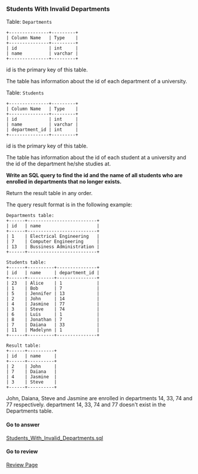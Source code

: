 ### Students With Invalid Departments

Table: `Departments`
```
+---------------+---------+
| Column Name   | Type    |
+---------------+---------+
| id            | int     |
| name          | varchar |
+---------------+---------+
```
id is the primary key of this table.

The table has information about the id of each department of a university.
 

Table: `Students`
```
+---------------+---------+
| Column Name   | Type    |
+---------------+---------+
| id            | int     |
| name          | varchar |
| department_id | int     |
+---------------+---------+
```
id is the primary key of this table.

The table has information about the id of each student at a university and the id of the department he/she studies at.
 

**Write an SQL query to find the id and the name of all students who are enrolled in departments that no longer exists.**

Return the result table in any order.

The query result format is in the following example:
```
Departments table:
+------+--------------------------+
| id   | name                     |
+------+--------------------------+
| 1    | Electrical Engineering   |
| 7    | Computer Engineering     |
| 13   | Bussiness Administration |
+------+--------------------------+

Students table:
+------+----------+---------------+
| id   | name     | department_id |
+------+----------+---------------+
| 23   | Alice    | 1             |
| 1    | Bob      | 7             |
| 5    | Jennifer | 13            |
| 2    | John     | 14            |
| 4    | Jasmine  | 77            |
| 3    | Steve    | 74            |
| 6    | Luis     | 1             |
| 8    | Jonathan | 7             |
| 7    | Daiana   | 33            |
| 11   | Madelynn | 1             |
+------+----------+---------------+

Result table:
+------+----------+
| id   | name     |
+------+----------+
| 2    | John     |
| 7    | Daiana   |
| 4    | Jasmine  |
| 3    | Steve    |
+------+----------+
```
John, Daiana, Steve and Jasmine are enrolled in departments 14, 33, 74 and 77 respectively. department 14, 33, 74 and 77 doesn't exist in the Departments table.



####  Go to answer

[Students_With_Invalid_Departments.sql](https://github.com/Kelv1nYu/LeetCode_Practices/blob/master/Code/Students_With_Invalid_Departments.sql)

#### Go to review

[Review Page](https://github.com/Kelv1nYu/LeetCode_Practices/blob/master/ReviewPage.md)